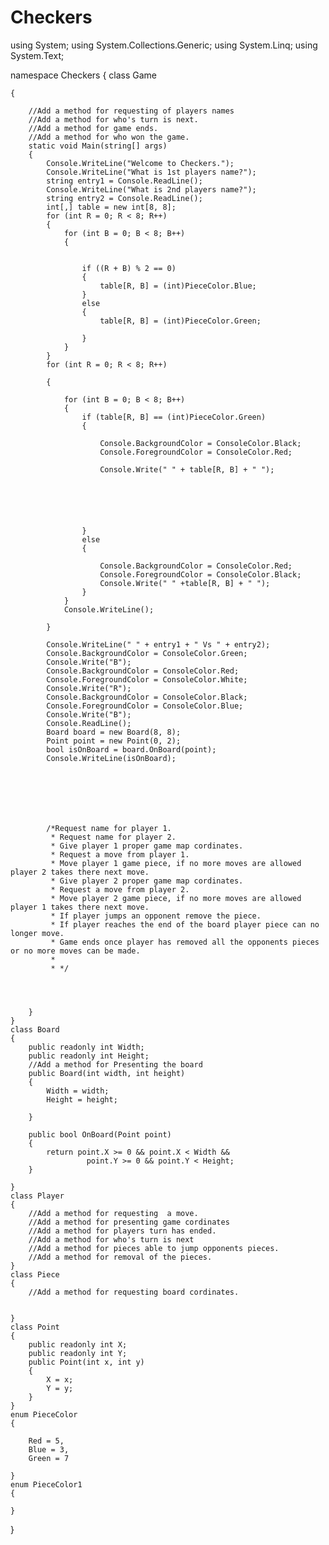 # Checkers
using System;
using System.Collections.Generic;
using System.Linq;
using System.Text;

namespace Checkers
{
    class Game

    {
        
        //Add a method for requesting of players names
        //Add a method for who's turn is next.
        //Add a method for game ends.
        //Add a method for who won the game.
        static void Main(string[] args)
        {
            Console.WriteLine("Welcome to Checkers.");
            Console.WriteLine("What is 1st players name?");
            string entry1 = Console.ReadLine();
            Console.WriteLine("What is 2nd players name?");
            string entry2 = Console.ReadLine();
            int[,] table = new int[8, 8];
            for (int R = 0; R < 8; R++)
            {
                for (int B = 0; B < 8; B++) 
                {


                    if ((R + B) % 2 == 0)
                    {
                        table[R, B] = (int)PieceColor.Blue;
                    }
                    else
                    {
                        table[R, B] = (int)PieceColor.Green;
                        
                    }
                }
            }
            for (int R = 0; R < 8; R++)

            {

                for (int B = 0; B < 8; B++)
                {
                    if (table[R, B] == (int)PieceColor.Green)
                    {

                        Console.BackgroundColor = ConsoleColor.Black;
                        Console.ForegroundColor = ConsoleColor.Red;
                   
                        Console.Write(" " + table[R, B] + " ");

                    
                        
                    
                       

                    }
                    else
                    {

                        Console.BackgroundColor = ConsoleColor.Red;
                        Console.ForegroundColor = ConsoleColor.Black;
                        Console.Write(" " +table[R, B] + " ");
                    }
                }
                Console.WriteLine();
                
            }

            Console.WriteLine(" " + entry1 + " Vs " + entry2);
            Console.BackgroundColor = ConsoleColor.Green;
            Console.Write("B");
            Console.BackgroundColor = ConsoleColor.Red;
            Console.ForegroundColor = ConsoleColor.White;
            Console.Write("R");
            Console.BackgroundColor = ConsoleColor.Black;
            Console.ForegroundColor = ConsoleColor.Blue;
            Console.Write("B");
            Console.ReadLine();
            Board board = new Board(8, 8);
            Point point = new Point(0, 2);
            bool isOnBoard = board.OnBoard(point);
            Console.WriteLine(isOnBoard);







            /*Request name for player 1.
             * Request name for player 2.
             * Give player 1 proper game map cordinates.
             * Request a move from player 1.
             * Move player 1 game piece, if no more moves are allowed player 2 takes there next move.  
             * Give player 2 proper game map cordinates.
             * Request a move from player 2.
             * Move player 2 game piece, if no more moves are allowed player 1 takes there next move.  
             * If player jumps an opponent remove the piece.
             * If player reaches the end of the board player piece can no longer move.
             * Game ends once player has removed all the opponents pieces or no more moves can be made.
             * 
             * */




        }
    }
    class Board
    {
        public readonly int Width;
        public readonly int Height;
        //Add a method for Presenting the board
        public Board(int width, int height)
        {
            Width = width;
            Height = height;

        }

        public bool OnBoard(Point point)
        {
            return point.X >= 0 && point.X < Width &&
                     point.Y >= 0 && point.Y < Height;
        }

    }
    class Player
    {
        //Add a method for requesting  a move.
        //Add a method for presenting game cordinates
        //Add a method for players turn has ended.
        //Add a method for who's turn is next
        //Add a method for pieces able to jump opponents pieces.
        //Add a method for removal of the pieces.
    }
    class Piece
    {
        //Add a method for requesting board cordinates.


    }
    class Point
    {
        public readonly int X;
        public readonly int Y;
        public Point(int x, int y)
        {
            X = x;
            Y = y;
        }
    }
    enum PieceColor
    {
        
        Red = 5,
        Blue = 3,
        Green = 7
        
    }
    enum PieceColor1
    {
        
    }
}
